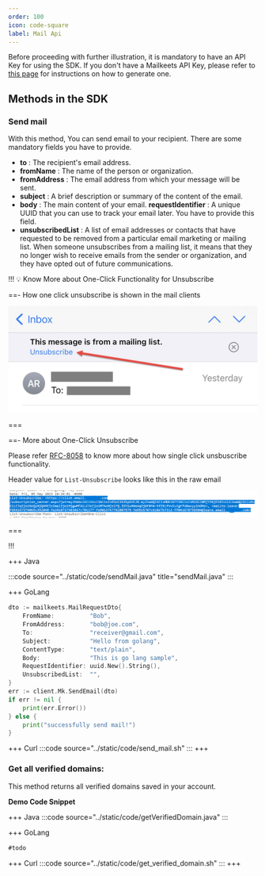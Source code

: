 ```yaml
---
order: 100
icon: code-square
label: Mail Api
---
```


Before proceeding with further illustration, it is mandatory to have an API Key for using the SDK. If you don't have a Mailkeets API Key, please refer to [this page](../settings/ApiKey.md) for instructions on how to generate one.

## Methods in the SDK

### Send mail

With this method, You can send email to your recipient. There are some mandatory fields you have to provide.

- **to** : The recipient's email address.
- **fromName** : The name of the person or organization.
- **fromAddress** : The email address from which your message will be sent.
- **subject** : A brief description or summary of the content of the email.
- **body** : The main content of your email.
  **requestIdentifier** : A unique UUID that you can use to track your email later. You have to provide this field.
- **unsubscribedList** : A list of email addresses or contacts that have requested to be removed from a particular email marketing or mailing list. When someone unsubscribes from a mailing list, it means that they no longer wish to receive emails from the sender or organization, and they have opted out of future communications.

!!! :bulb: Know More about One-Click Functionality for Unsubscribe

==- How one click unsubscribe is shown in the mail clients

![](/static/images/iosunsub.jpg)

===

==- More about One-Click Unsubscribe

Please refer [RFC-8058](https://www.rfc-editor.org/rfc/rfc8058) to know more about how single click unsbuscribe functionality.

Header value for `List-Unsubscribe` looks like this in the raw email

![](/static/images/unsubscribeList.png)

===

!!!

+++ Java

:::code source="../static/code/sendMail.java" title="sendMail.java" :::

+++ GoLang

```go
dto := mailkeets.MailRequestDto{
    FromName:          "Bob",
    FromAddress:       "bob@joe.com",
    To:                "receiver@gmail.com",
    Subject:           "Hello from golang",
    ContentType:       "text/plain",
    Body:              "This is go lang sample",
    RequestIdentifier: uuid.New().String(),
    UnsubscribedList:  "",
}
err := client.Mk.SendEmail(dto)
if err != nil {
    print(err.Error())
} else {
    print("successfully send mail!")
}
```

+++ Curl
:::code source="../static/code/send_mail.sh" :::
+++

### Get all verified domains:

This method returns all verified domains saved in your account.

**Demo Code Snippet**

+++ Java
:::code source="../static/code/getVerifiedDomain.java" :::

+++ GoLang

```go
#todo
```

+++ Curl
:::code source="../static/code/get_verified_domain.sh" :::
+++
